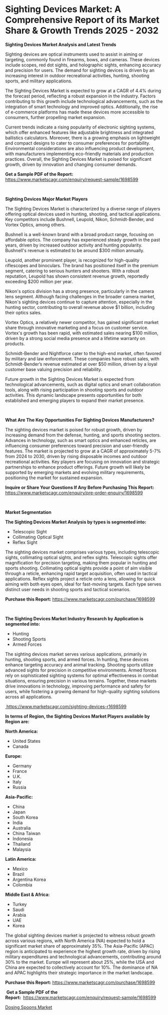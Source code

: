<p><h1>Sighting Devices Market: A Comprehensive Report of its Market Share & Growth Trends 2025 - 2032</h1></p><p><strong>Sighting Devices Market Analysis and Latest Trends</strong></p>
<p><p>Sighting devices are optical instruments used to assist in aiming or targeting, commonly found in firearms, bows, and cameras. These devices include scopes, red dot sights, and holographic sights, enhancing accuracy and precision for users. The demand for sighting devices is driven by an increasing interest in outdoor recreational activities, hunting, shooting sports, and military applications.</p><p>The Sighting Devices Market is expected to grow at a CAGR of 4.4% during the forecast period, reflecting a robust expansion in the industry. Factors contributing to this growth include technological advancements, such as the integration of smart technology and improved optics. Additionally, the rise of e-commerce platforms has made these devices more accessible to consumers, further propelling market expansion.</p><p>Current trends indicate a rising popularity of electronic sighting systems, which offer enhanced features like adjustable brightness and integrated ballistics calculators. Moreover, there is a growing emphasis on lightweight and compact designs to cater to consumer preferences for portability. Environmental considerations are also influencing product development, with manufacturers implementing eco-friendly materials and production practices. Overall, the Sighting Devices Market is poised for significant growth, driven by innovation and changing consumer demands.</p></p>
<p><strong>Get a Sample PDF of the Report:&nbsp;</strong> <a href="https://www.marketscagr.com/enquiry/request-sample/1698599?utm_campaign=2635&utm_medium=2&utm_source=Github&utm_content=ia&utm_term=04042025&utm_id=sighting-devices">https://www.marketscagr.com/enquiry/request-sample/1698599</a></p>
<p>&nbsp;</p>
<p><strong>Sighting Devices Major Market Players</strong></p>
<p><p>The Sighting Devices Market is characterized by a diverse range of players offering optical devices used in hunting, shooting, and tactical applications. Key competitors include Bushnell, Leupold, Nikon, Schmidt-Bender, and Vortex Optics, among others.</p><p>Bushnell is a well-known brand with a broad product range, focusing on affordable optics. The company has experienced steady growth in the past years, driven by increased outdoor activity and hunting popularity. Bushnell's revenue is estimated to be around $300 million annually.</p><p>Leupold, another prominent player, is recognized for high-quality riflescopes and binoculars. The brand has positioned itself in the premium segment, catering to serious hunters and shooters. With a robust reputation, Leupold has shown consistent revenue growth, reportedly exceeding $200 million per year.</p><p>Nikon's optics division has a strong presence, particularly in the camera lens segment. Although facing challenges in the broader camera market, Nikon's sighting devices continue to capture attention, especially in the hunting sector, contributing to overall revenue above $1 billion, including their optics sales.</p><p>Vortex Optics, a relatively newer competitor, has gained significant market share through innovative marketing and a focus on customer service. Vortex's growth has been rapid, with estimated sales nearing $100 million, driven by a strong social media presence and a lifetime warranty on products.</p><p>Schmidt-Bender and Nightforce cater to the high-end market, often favored by military and law enforcement. These companies have robust sales, with Schmidt-Bender’s revenue estimated at over $50 million, driven by a loyal customer base valuing precision and reliability.</p><p>Future growth in the Sighting Devices Market is expected from technological advancements, such as digital optics and smart collaboration tools, along with rising participation in shooting sports and outdoor activities. This dynamic landscape presents opportunities for both established and emerging players to expand their market presence.</p></p>
<p>&nbsp;</p>
<p><strong>What Are The Key Opportunities For Sighting Devices Manufacturers?</strong></p>
<p><p>The sighting devices market is poised for robust growth, driven by increasing demand from the defense, hunting, and sports shooting sectors. Advances in technology, such as smart optics and enhanced reticles, are influencing consumer preferences toward precision and user-friendly features. The market is projected to grow at a CAGR of approximately 5-7% from 2024 to 2030, driven by rising disposable incomes and outdoor recreational activities. Key players are focusing on innovation and strategic partnerships to enhance product offerings. Future growth will likely be supported by emerging markets and evolving military requirements, positioning the market for sustained expansion.</p></p>
<p><strong>Inquire or Share Your Questions If Any Before Purchasing This Report:</strong> <a href="https://www.marketscagr.com/enquiry/pre-order-enquiry/1698599?utm_campaign=2635&utm_medium=2&utm_source=Github&utm_content=ia&utm_term=04042025&utm_id=sighting-devices">https://www.marketscagr.com/enquiry/pre-order-enquiry/1698599</a></p>
<p>&nbsp;</p>
<p><strong>Market Segmentation</strong></p>
<p><strong>The Sighting Devices Market Analysis by types is segmented into:</strong></p>
<p><ul><li>Telescopic Sight</li><li>Collimating Optical Sight</li><li>Reflex Sight</li></ul></p>
<p><p>The sighting devices market comprises various types, including telescopic sights, collimating optical sights, and reflex sights. Telescopic sights offer magnification for precision targeting, making them popular in hunting and sports shooting. Collimating optical sights provide a point of aim visible through a reticle, enhancing rapid target acquisition, often used in tactical applications. Reflex sights project a reticle onto a lens, allowing for quick aiming with both eyes open, ideal for fast-moving targets. Each type serves distinct user needs in shooting sports and tactical scenarios.</p></p>
<p><strong>Purchase this Report:&nbsp;</strong><a href="https://www.marketscagr.com/purchase/1698599?utm_campaign=2635&utm_medium=2&utm_source=Github&utm_content=ia&utm_term=04042025&utm_id=sighting-devices">https://www.marketscagr.com/purchase/1698599</a></p>
<p>&nbsp;</p>
<p><strong>The Sighting Devices Market Industry Research by Application is segmented into:</strong></p>
<p><ul><li>Hunting</li><li>Shooting Sports</li><li>Armed Forces</li></ul></p>
<p><p>The sighting devices market serves various applications, primarily in hunting, shooting sports, and armed forces. In hunting, these devices enhance targeting accuracy and animal tracking. Shooting sports utilize advanced sights for precision in competitive environments. Armed forces rely on sophisticated sighting systems for optimal effectiveness in combat situations, ensuring precision in various terrains. Together, these markets drive innovations in technology, improving performance and safety for users, while fostering a growing demand for high-quality sighting solutions across all applications.</p></p>
<p><a href="https://www.marketscagr.com/sighting-devices-r1698599?utm_campaign=2635&utm_medium=2&utm_source=Github&utm_content=ia&utm_term=04042025&utm_id=sighting-devices">&nbsp;https://www.marketscagr.com/sighting-devices-r1698599</a></p>
<p><strong>In terms of Region, the Sighting Devices Market Players available by Region are:</strong></p>
<p>
    <p> <strong> North America: </strong>
        <ul>
            <li>United States</li>
            <li>Canada</li>
        </ul>
        </p> 
    <p> <strong> Europe: </strong>
        <ul>
            <li>Germany</li>
            <li>France</li>
            <li>U.K.</li>
            <li>Italy</li>
            <li>Russia</li>
        </ul>
        </p> 
    <p> <strong> Asia-Pacific: </strong>
        <ul>
            <li>China</li>
            <li>Japan</li>
            <li>South Korea</li>
            <li>India</li>
            <li>Australia</li>
            <li>China Taiwan</li>
            <li>Indonesia</li>
            <li>Thailand</li>
            <li>Malaysia</li>
        </ul>
        </p> 
    <p> <strong> Latin America: </strong>
        <ul>
            <li>Mexico</li>
            <li>Brazil</li>
            <li>Argentina Korea</li>
            <li>Colombia</li>
        </ul>
        </p> 
    <p> <strong> Middle East & Africa: </strong>
        <ul>
            <li>Turkey</li>
            <li>Saudi</li>
            <li>Arabia</li>
            <li>UAE</li>
            <li>Korea</li>
        </ul>
    </p>
    </p>
<p><p>The global sighting devices market is projected to witness robust growth across various regions, with North America (NA) expected to hold a significant market share of approximately 35%. The Asia-Pacific (APAC) region is anticipated to experience the highest growth rate, driven by rising military expenditures and technological advancements, contributing around 30% to the market. Europe will represent about 25%, while the USA and China are expected to collectively account for 10%. The dominance of NA and APAC highlights their strategic importance in the market landscape.</p></p>
<p><strong>Purchase this Report: </strong><a href="https://www.marketscagr.com/purchase/1698599?utm_campaign=2635&utm_medium=2&utm_source=Github&utm_content=ia&utm_term=04042025&utm_id=sighting-devices">https://www.marketscagr.com/purchase/1698599</a></p>
<p>&nbsp;<strong>Get a Sample PDF of the Report:&nbsp;&nbsp;</strong><a href="https://www.marketscagr.com/enquiry/request-sample/1698599?utm_campaign=2635&utm_medium=2&utm_source=Github&utm_content=ia&utm_term=04042025&utm_id=sighting-devices">https://www.marketscagr.com/enquiry/request-sample/1698599</a></p>
<p><strong></strong></p>
<p><p><a href="https://github.com/phephezxnf/Market-Research-Report-List-1/blob/main/dosing-spoons-market.md?utm_campaign=2635&utm_medium=2&utm_source=Github&utm_content=ia&utm_term=04042025&utm_id=sighting-devices">Dosing Spoons Market</a></p></p>